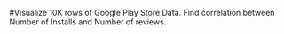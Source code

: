#Visualize 10K rows of Google Play Store Data. Find correlation between Number of Installs and Number of reviews.
